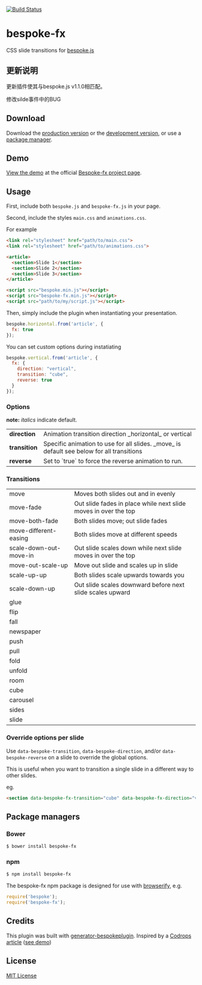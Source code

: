 [![Build Status](https://secure.travis-ci.org/ebow/bespoke-fx.png?branch=master)](https://travis-ci.org/ebow/bespoke-fx)

# bespoke-fx

CSS slide transitions for [bespoke.js](https://github.com/markdalgleish/bespoke.js)

## 更新说明

更新插件使其与bespoke.js v1.1.0相匹配。

修改silde事件中的BUG

## Download

Download the [production version][min] or the [development version][max], or use a [package manager](#package-managers).

[min]: https://raw.github.com/ebow/bespoke-fx/master/dist/bespoke-fx.min.js
[max]: https://raw.github.com/ebow/bespoke-fx/master/dist/bespoke-fx.js

## Demo

[View the demo](http://ebow.github.io/bespoke-fx/) at the official [Bespoke-fx project page](http://ebow.github.io/bespoke-fx/).

## Usage

First, include both `bespoke.js` and `bespoke-fx.js` in your page.

Second, include the styles `main.css` and `animations.css`.

For example
```html
<link rel="stylesheet" href="path/to/main.css">
<link rel="stylesheet" href="path/to/animations.css">

<article>
  <section>Slide 1</section>
  <section>Slide 2</section>
  <section>Slide 3</section>
</article>

<script src="bespoke.min.js"></script>
<script src="bespoke-fx.min.js"></script>
<script src="path/to/my/script.js"></script>
```

Then, simply include the plugin when instantiating your presentation.

```js
bespoke.horizontal.from('article', {
  fx: true
});
```

You can set custom options during instatiating
```js
bespoke.vertical.from('article', {
  fx: {
    direction: "vertical",
    transition: "cube",
    reverse: true
  }
});
```

### Options
**note:** _italics_ indicate default.
<table>
  <tr>
    <td><strong>direction</strong></td><td>Animation transition direction _horizontal_ or vertical</td>
  </tr>
  <tr>
    <td><strong>transition</strong></td><td>Specific animation to use for all slides. _move_ is default see below for all transitions</td>
  </tr>
  <tr>
    <td><strong>reverse</strong></td><td>Set to `true` to force the reverse animation to run.</td>
  </tr>
</table>

### Transitions
<table>
  <tr><td>move</td><td>Moves both slides out and in evenly</td></tr>
  <tr><td>move-fade</td><td>Out slide fades in place while next slide moves in over the top</td></tr>
  <tr><td>move-both-fade</td><td>Both slides move; out slide fades</td></tr>
  <tr><td>move-different-easing</td><td>Both slides move at different speeds</td></tr>
  <tr><td>scale-down-out-move-in</td><td>Out slide scales down while next slide moves in over the top</td></tr>
  <tr><td>move-out-scale-up</td><td>Move out slide and scales up in slide</td></tr>
  <tr><td>scale-up-up</td><td>Both slides scale upwards towards you</td></tr>
  <tr><td>scale-down-up</td><td>Out slide scales downward before next slide scales upward</td></tr>
  <tr><td>glue</td></tr>
  <tr><td>flip</td></tr>
  <tr><td>fall</td></tr>
  <tr><td>newspaper</td></tr>
  <tr><td>push</td></tr>
  <tr><td>pull</td></tr>
  <tr><td>fold</td></tr>
  <tr><td>unfold</td></tr>
  <tr><td>room</td></tr>
  <tr><td>cube</td></tr>
  <tr><td>carousel</td></tr>
  <tr><td>sides</td></tr>
  <tr><td>slide</td></tr>
</table>

### Override options per slide

Use `data-bespoke-transition`, `data-bespoke-direction`, and/or `data-bespoke-reverse` on a slide to override the global options.

This is useful when you want to transition a single slide in a different way to other slides.

eg.

```html
<section data-bespoke-fx-transition="cube" data-bespoke-fx-direction="vertical" data-bespoke-fx-reverse="true">Slide</section>
```

## Package managers

### Bower

```bash
$ bower install bespoke-fx
```

### npm

```bash
$ npm install bespoke-fx
```

The bespoke-fx npm package is designed for use with [browserify](http://browserify.org/), e.g.

```js
require('bespoke');
require('bespoke-fx');
```

## Credits

This plugin was built with [generator-bespokeplugin](https://github.com/markdalgleish/generator-bespokeplugin).
Inspired by a [Codrops article](http://tympanus.net/codrops/2013/05/07/a-collection-of-page-transitions/) ([see demo](http://tympanus.net/Development/PageTransitions/))

## License

[MIT License](http://en.wikipedia.org/wiki/MIT_License)
